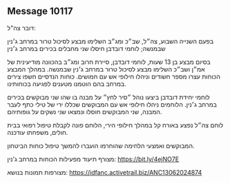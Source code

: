 ## Message 10117

דובר צה"ל:

בפעם השנייה השבוע, צה״ל, שב״כ ומג״ב השלימו מבצע לסיכול טרור במרחב ג׳נין שבמנשה; לוחמי דובדבן חיסלו שני מחבלים בכירים במרחב ג׳נין

בסיום מבצע בן 13 שעות, לוחמי דובדבן, סיירת חרוב ומג״ב בהכוונה מודיעינית של אמ״ן ושב״כ השלימו מבצע לסיכול טרור במרחב ג׳נין שבמנשה. במהלך המבצע הכוחות עצרו מספר חשודים וניהלו חילופי אש עם חמושים. כוחות הנדסיים חשפו צירים במרחב בהם הוטמנו מטענים לפגיעה בכוחותינו.

לוחמי יחידת דובדבן ביצעו נוהל ״סיר לחץ״ על מבנה בו שהו שני מבוקשים בכירים במרחב ג׳נין. הלוחמים ניהלו חילופי אש עם המבוקשים שכללו ירי של טילי כתף לעבר המבנה, שני המבוקשים חוסלו ונמצאו שני נשקים על גופותיהם.

לוחם צה״ל נפצע באורח קל במהלך חילופי הירי, הלוחם פונה לקבלת טיפול רפואי בבית חולים, משפחתו עודכנה.

המבוקשים ואמצעי הלחימה שהוחרמו הועברו להמשך טיפול כוחות הביטחון.

מצורף תיעוד מפעילות הכוחות במרחב ג'נין: https://bit.ly/4ejNO7E

מצורפות תמונות בנושא: https://idfanc.activetrail.biz/ANC13062024874

